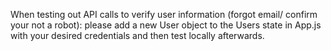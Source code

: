 When testing out API calls to verify user information (forgot email/ confirm your not a robot): please add a new User object to the Users state in App.js with your desired credentials and then test locally afterwards.